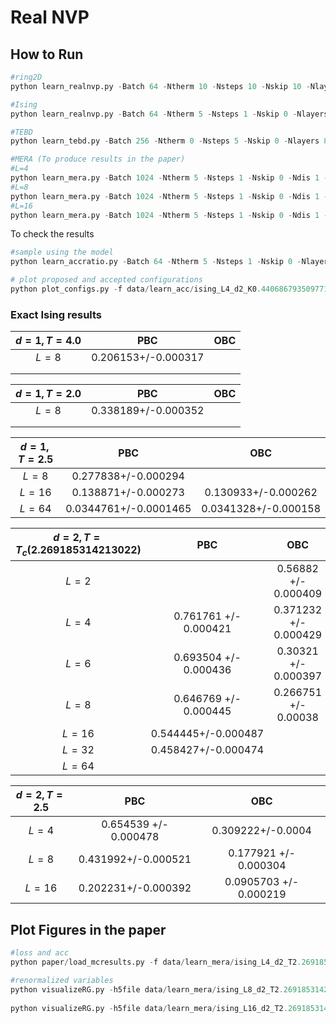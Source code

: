 

# Real NVP 

## How to Run 

```python
#ring2D
python learn_realnvp.py -Batch 64 -Ntherm 10 -Nsteps 10 -Nskip 10 -Nlayers 4 -Hs 10 -Ht 10 -target ring2d -epsilon 1.0 -alpha 0.0 -beta 1.0 -delta 1.0 -omega 1.0 -Nepoch 5000 

#Ising
python learn_realnvp.py -Batch 64 -Ntherm 5 -Nsteps 1 -Nskip 0 -Nlayers 10 -Hs 4 -Ht 4 -target ising -T 2.5 -L 8 -d 2 -epsilon 1.0 -beta 1.0  -delta 1.0 -omega 0.0  -Nepoch 5000 -lr 0.001 -exact 0.177921 -train_model 

#TEBD
python learn_tebd.py -Batch 256 -Ntherm 0 -Nsteps 5 -Nskip 0 -Nlayers 8 -Hs 64 -Ht 64 -target ising -T 2.269 -L 4 -d 2 -epsilon 0.0 -beta 1.0  -delta 1.0 -omega 0.5  -Nepoch 500 -lr 0.001 -exact 0.761761 -train_model 

#MERA (To produce results in the paper)
#L=4
python learn_mera.py -Batch 1024 -Ntherm 5 -Nsteps 1 -Nskip 0 -Ndis 1 -Nlayers 8 -Hs 64 -Ht 64 -target ising -T 2.269185314213022 -L 4 -d 2 -epsilon 0.0 -beta 1.0  -delta 1.0 -omega 0.5  -Nepoch 5000 -lr 0.001 -exact 0.761761 -train_model 
#L=8 
python learn_mera.py -Batch 1024 -Ntherm 5 -Nsteps 1 -Nskip 0 -Ndis 1 -Nlayers 8 -Hs 64 -Ht 64 -target ising -T 2.269185314213022 -L 8 -d 2 -epsilon 0.0 -beta 1.0  -delta 1.0 -omega 0.5 -Nepoch 5000 -lr 0.001 -exact 0.646769  -train_model 
#L=16
python learn_mera.py -Batch 1024 -Ntherm 5 -Nsteps 1 -Nskip 0 -Ndis 1 -Nlayers 8 -Hs 64 -Ht 64 -target ising -T 2.269185314213022 -L 16 -d 2 -epsilon 0.0 -beta 1.0  -delta 1.0 -omega 0.5  -Nepoch 5000 -lr 0.001 -exact 0.544445 -train_model 
```

To check the results 

```python
#sample using the model
python learn_accratio.py -Batch 64 -Ntherm 5 -Nsteps 1 -Nskip 0 -Nlayers 10 -Hs 4 -Ht 4 -target ising -K 0.44068679350977147 -L 4 -d 2 -epsilon 1.0 -beta 1.0  -delta 1.0 -omega 0.0  -Nepoch 5000 -lr 0.01 -exact 0.371232 -modelname data/learn_acc/ising_L4_d2_K0.44068679350977147_Nl10_Hs4_Ht4_epsilon1.0_beta1.0_delta1.0_omega0.0_Batchsize64_Ntherm5_Nsteps1_Nskips0_lr0.01/epoch230

# plot proposed and accepted configurations
python plot_configs.py -f data/learn_acc/ising_L4_d2_K0.44068679350977147_Nl10_Hs4_Ht4_epsilon1.0_beta1.0_delta1.0_omega0.0_Batchsize64_Ntherm5_Nsteps1_Nskips0_lr0.01_mc.h5 

```

### Exact Ising results 



| $d=1,T=4.0$ |         PBC         | OBC  |
| :---------: | :-----------------: | :--: |
|    $L=8$    | 0.206153+/-0.000317 |      |
|             |                     |      |
|             |                     |      |



| $d=1,T=2.0$ |         PBC         | OBC  |
| :---------: | :-----------------: | :--: |
|    $L=8$    | 0.338189+/-0.000352 |      |
|             |                     |      |
|             |                     |      |



| $d=1,T=2.5$ |          PBC          |         OBC          |
| :---------: | :-------------------: | :------------------: |
|    $L=8$    |  0.277838+/-0.000294  |                      |
|   $L=16$    |  0.138871+/-0.000273  | 0.130933+/-0.000262  |
|   $L=64$    | 0.0344761+/-0.0001465 | 0.0341328+/-0.000158 |



| $d=2,T= T_c(2.269185314213022)$ |          PBC          |          OBC          |
| :-----------------------------: | :-------------------: | :-------------------: |
|              $L=2$              |                       | 0.56882 +/- 0.000409  |
|              $L=4$              | 0.761761 +/- 0.000421 | 0.371232 +/- 0.000429 |
|              $L=6$              | 0.693504 +/- 0.000436 | 0.30321 +/- 0.000397  |
|              $L=8$              | 0.646769 +/- 0.000445 | 0.266751 +/- 0.00038  |
|             $L=16$              |  0.544445+/-0.000487  |                       |
|             $L=32$              |  0.458427+/-0.000474  |                       |
|             $L=64$              |                       |                       |

| $d=2,T=2.5$ |          PBC          |          OBC           |
| :---------: | :-------------------: | :--------------------: |
|    $L=4$    | 0.654539 +/- 0.000478 |   0.309222+/-0.0004    |
|    $L=8$    |  0.431992+/-0.000521  | 0.177921 +/- 0.000304  |
|   $L=16$    |  0.202231+/-0.000392  | 0.0905703 +/- 0.000219 |

## Plot Figures in the paper

```python
#loss and acc
python paper/load_mcresults.py -f data/learn_mera/ising_L4_d2_T2.269185314213022_Nl8_Nd1_Hs64_Ht64_epsilon0.0_beta1.0_delta1.0_omega0.5_Batchsize1024_Ntherm10_Nsteps1_Nskips0_lr0.001_mc.h5 -s

#renormalized variables
python visualizeRG.py -h5file data/learn_mera/ising_L8_d2_T2.269185314213022_Nl8_Nd1_Hs64_Ht64_epsilon0.0_beta1.0_delta1.0_omega0.5_Batchsize1024_Ntherm5_Nsteps1_Nskips0_lr0.001_settings.h5 -modelname data/learn_mera/ising_L8_d2_T2.269185314213022_Nl8_Nd1_Hs64_Ht64_epsilon0.0_beta1.0_delta1.0_omega0.5_Batchsize1024_Ntherm5_Nsteps1_Nskips0_lr0.001/epoch1490 -s
        
python visualizeRG.py -h5file data/learn_mera/ising_L16_d2_T2.269185314213022_Nl8_Nd1_Hs64_Ht64_epsilon0.0_beta1.0_delta1.0_omega0.5_Batchsize1024_Ntherm5_Nsteps1_Nskips0_lr0.001_settings.h5 -modelname data/learn_mera/ising_L16_d2_T2.269185314213022_Nl8_Nd1_Hs64_Ht64_epsilon0.0_beta1.0_delta1.0_omega0.5_Batchsize1024_Ntherm5_Nsteps1_Nskips0_lr0.001/epoch380 -s 
```







